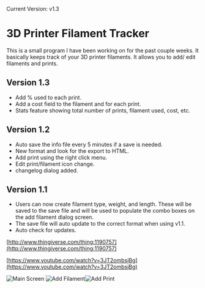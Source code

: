 Current Version: v1.3

# 3D Printer Filament Tracker

This is a small program I have been working on for the past couple weeks. It basically keeps track of your 3D printer filaments. It allows you to add/ edit filaments and prints.

## Version 1.3
* Add % used to each print.
* Add a cost field to the filament and for each print.
* Stats feature showing total number of prints, filament used, cost, etc.

## Version 1.2
* Auto save the info file every 5 minutes if a save is needed.
* New format and look for the export to HTML.
* Add print using the right click menu.
* Edit print/filament icon change.
* changelog dialog added.

## Version 1.1
* Users can now create filament type, weight, and length. These will be saved to the save file and will be used to populate the combo boxes on the add filament dialog screen.
* The save file will auto update to the correct format when using v1.1.
* Auto check for updates.

[http://www.thingiverse.com/thing:1190757](http://www.thingiverse.com/thing:1190757)

[https://www.youtube.com/watch?v=3JT2ombsjBg](https://www.youtube.com/watch?v=3JT2ombsjBg)

![Main Screen](http://i.imgur.com/bU9H0he.png)
![Add Filament](http://i.imgur.com/nU90xzq.png)![Add Print](http://i.imgur.com/zRKCyuX.png)
